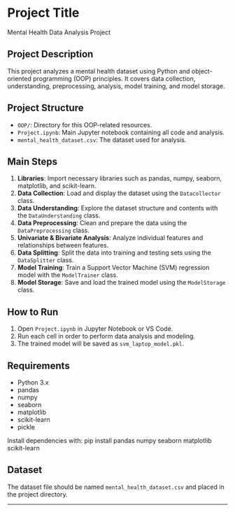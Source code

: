 # Project Title

Mental Health Data Analysis Project

## Project Description

This project analyzes a mental health dataset using Python and object-oriented programming (OOP) principles. It covers data collection, understanding, preprocessing, analysis, model training, and model storage.

## Project Structure

- `OOP/`: Directory for this OOP-related resources.
- `Project.ipynb`: Main Jupyter notebook containing all code and analysis.
- `mental_health_dataset.csv`: The dataset used for analysis.

## Main Steps

1. **Libraries**: Import necessary libraries such as pandas, numpy, seaborn, matplotlib, and scikit-learn.
2. **Data Collection**: Load and display the dataset using the `Datacollector` class.
3. **Data Understanding**: Explore the dataset structure and contents with the `DataUnderstanding` class.
4. **Data Preprocessing**: Clean and prepare the data using the `DataPreprocessing` class.
5. **Univariate & Bivariate Analysis**: Analyze individual features and relationships between features.
6. **Data Splitting**: Split the data into training and testing sets using the `DataSplitter` class.
7. **Model Training**: Train a Support Vector Machine (SVM) regression model with the `ModelTrainer` class.
8. **Model Storage**: Save and load the trained model using the `ModelStorage` class.

## How to Run

1. Open `Project.ipynb` in Jupyter Notebook or VS Code.
2. Run each cell in order to perform data analysis and modeling.
3. The trained model will be saved as `svm_laptop_model.pkl`.

## Requirements

- Python 3.x
- pandas
- numpy
- seaborn
- matplotlib
- scikit-learn
- pickle

Install dependencies with:
pip install pandas numpy seaborn matplotlib scikit-learn

## Dataset

The dataset file should be named `mental_health_dataset.csv` and placed in the project directory.

---
